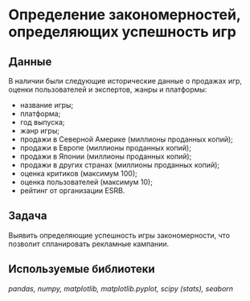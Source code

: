 # Определение закономерностей, определяющих успешность игр


## Данные

В наличии были следующие исторические данные о продажах игр, оценки пользователей и экспертов, жанры и платформы:
- название игры;
- платформа;
- год выпуска;
- жанр игры;
- продажи в Северной Америке (миллионы проданных копий);
- продажи в Европе (миллионы проданных копий);
- продажи в Японии (миллионы проданных копий);
- продажи в других странах (миллионы проданных копий);
- оценка критиков (максимум 100);
- оценка пользователей (максимум 10);
- рейтинг от организации ESRB.

## Задача

Выявить определяющие успешность игры закономерности, что позволит спланировать рекламные кампании.  

## Используемые библиотеки
*pandas, numpy, matplotlib, matplotlib.pyplot, scipy (stats), seaborn*

